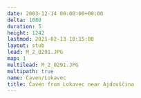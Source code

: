 ```yaml
---
date: 2003-12-14 00:00:00+00:00
delta: 1080
duration: 5
height: 1242
lastmod: 2021-02-13 10:15:00
layout: stub
lead: M_2_0291.JPG
map: 1
multilead: M_2_0291.JPG
multipath: true
name: Caven/Lokavec
title: Čaven from Lokavec near Ajdovščina
---
```

